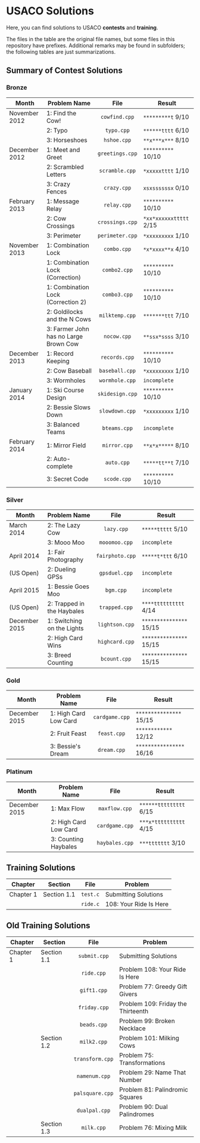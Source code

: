 USACO Solutions
=====

Here, you can find solutions to USACO **contests** and **training**.

The files in the table are the original file names, but some files in this repository have prefixes. Additional remarks may be found in subfolders; the following tables are just summarizations.

Summary of Contest Solutions
-----

### Bronze
| Month         | Problem Name                          | File            | Result                 |
| ------------- | ------------------------------------- |:---------------:| ---------------------- |
| November 2012 | 1: Find the Cow!                      | `cowfind.cpp`   | `*********t` 9/10      |
|               | 2: Typo                               | `typo.cpp`      | `******tttt` 6/10      |
|               | 3: Horseshoes                         | `hshoe.cpp`     | `**x***x***` 8/10      |
| December 2012 | 1: Meet and Greet                     | `greetings.cpp` | `**********` 10/10     |
|               | 2: Scrambled Letters                  | `scramble.cpp`  | `*xxxxxtttt` 1/10      |
|               | 3: Crazy Fences                       | `crazy.cpp`     | `xsxssssssx` 0/10      |
| February 2013 | 1: Message Relay                      | `relay.cpp`     | `**********` 10/10     |
|               | 2: Cow Crossings                      | `crossings.cpp` | `*xx*xxxxxxttttt` 2/15 |
|               | 3: Perimeter                          | `perimeter.cpp` | `*xxxxxxxxx` 1/10      |
| November 2013 | 1: Combination Lock                   | `combo.cpp`     | `*x*xxxx**x` 4/10      |
|               | 1: Combination Lock (Correction)      | `combo2.cpp`    | `**********` 10/10     |
|               | 1: Combination Lock (Correction 2)    | `combo3.cpp`    | `**********` 10/10     |
|               | 2: Goldilocks and the N Cows          | `milktemp.cpp`  | `*******ttt` 7/10      |
|               | 3: Farmer John has no Large Brown Cow | `nocow.cpp`     | `**ssx*ssss` 3/10      |
| December 2013 | 1: Record Keeping                     | `records.cpp`   | `**********` 10/10     |
|               | 2: Cow Baseball                       | `baseball.cpp`  | `*xxxxxxxxx` 1/10      |
|               | 3: Wormholes                          | `wormhole.cpp`  | `incomplete`           |
| January 2014  | 1: Ski Course Design                  | `skidesign.cpp` | `**********` 10/10     |
|               | 2: Bessie Slows Down                  | `slowdown.cpp`  | `*xxxxxxxxx` 1/10      |
|               | 3: Balanced Teams                     | `bteams.cpp`    | `incomplete`           |
| February 2014 | 1: Mirror Field                       | `mirror.cpp`    | `**x*x*****` 8/10      |
|               | 2: Auto-complete                      | `auto.cpp`      | `*****tt**t` 7/10      |
|               | 3: Secret Code                        | `scode.cpp`     | `**********` 10/10     |

### Silver
| Month         | Problem Name               | File            | Result                  |
| ------------- | -------------------------- |:---------------:| ----------------------- |
| March 2014    | 2: The Lazy Cow            | `lazy.cpp`      | `*****ttttt` 5/10       |
|               | 3: Mooo Moo                | `mooomoo.cpp`   | `incomplete`            |
| April 2014    | 1: Fair Photography        | `fairphoto.cpp` | `*****t*ttt` 6/10       |
| (US Open)     | 2: Dueling GPSs            | `gpsduel.cpp`   | `incomplete`            |
| April 2015    | 1: Bessie Goes Moo         | `bgm.cpp`       | `incomplete`            |
| (US Open)     | 2: Trapped in the Haybales | `trapped.cpp`   | `****tttttttttt` 4/14   |
| December 2015 | 1: Switching on the Lights | `lightson.cpp`  | `***************` 15/15 |
|               | 2: High Card Wins          | `highcard.cpp`  | `***************` 15/15 |
|               | 3: Breed Counting          | `bcount.cpp`    | `***************` 15/15 |

### Gold
| Month         | Problem Name          | File           | Result                   |
| ------------- | --------------------- |:--------------:| ------------------------ |
| December 2015 | 1: High Card Low Card | `cardgame.cpp` | `***************` 15/15  |
|               | 2: Fruit Feast        | `feast.cpp`    | `************` 12/12     |
|               | 3: Bessie's Dream     | `dream.cpp`    | `****************` 16/16 |

### Platinum
| Month         | Problem Name                          | File            | Result                 |
| ------------- | ------------------------------------- |:---------------:| ---------------------- |
| December 2015 | 1: Max Flow                           | `maxflow.cpp`   | `******ttttttttt` 6/15 |
|               | 2: High Card Low Card                 | `cardgame.cpp`  | `***x*tttttttttt` 4/15 |
|               | 3: Counting Haybales                  | `haybales.cpp`  | `***ttttttt` 3/10      |

Training Solutions
-----
| Chapter   | Section     | File            | Problem
| --------- | ----------- |:---------------:| ---
| Chapter 1 | Section 1.1 | `test.c`        | Submitting Solutions
|           |             | `ride.c`        | 108: Your Ride Is Here

Old Training Solutions
-----
| Chapter   | Section     | File            | Problem
| --------- | ----------- |:---------------:| ---
| Chapter 1 | Section 1.1 | `submit.cpp`    | Submitting Solutions
|           |             | `ride.cpp`      | Problem 108: Your Ride Is Here
|           |             | `gift1.cpp`     | Problem 77: Greedy Gift Givers
|           |             | `friday.cpp`    | Problem 109: Friday the Thirteenth
|           |             | `beads.cpp`     | Problem 99: Broken Necklace
|           | Section 1.2 | `milk2.cpp`     | Problem 101: Milking Cows
|           |             | `transform.cpp` | Problem 75: Transformations
|           |             | `namenum.cpp`   | Problem 29: Name That Number
|           |             | `palsquare.cpp` | Problem 81: Palindromic Squares
|           |             | `dualpal.cpp`   | Problem 90: Dual Palindromes
|           | Section 1.3 | `milk.cpp`      | Problem 76: Mixing Milk
